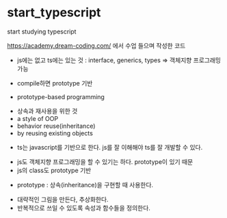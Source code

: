 # start_typescript

start studying typescript

https://academy.dream-coding.com/ 에서 수업 들으며 작성한 코드

- js에는 없고 ts에는 있는 것 : interface, generics, types => 객체지향 프로그래밍 가능

* compile하면 prototype 기반

- prototype-based programming

* 상속과 재사용을 위한 것
* a style of OOP
* behavior reuse(inheritance)
* by reusing existing objects

- ts는 javascript를 기반으로 한다. js를 잘 이해해야 ts를 잘 개발할 수 있다.

* js도 객체지향 프로그래밍을 할 수 있기는 하다. prototype이 있기 때문
* js의 class도 prototype 기반

- prototype : 상속(inheritance)을 구현할 때 사용한다.

* 대략적인 그림을 만든다, 추상화한다.
* 반복적으로 쓰일 수 있도록 속성과 함수들을 정의한다.

